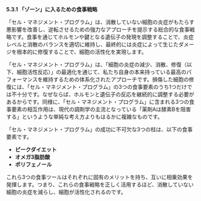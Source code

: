 **5.3.1 「ゾーン」に入るための食事戦略**

「セル・マネジメント・プログラム」は、消散していない細胞の炎症がもたらす悪影響を改善し、逆転させるための強力なアプローチを提示する総合的な食事戦略です。食事を通じてホルモンや鍵となる遺伝子の発現を調整することで、炎症レベルと消散のバランスを適切に維持し、最終的には炎症によって生じたダメージを根本的に修復することで、細胞の活性化を実現します。

「セル・マネジメント・プログラム」は、「細胞の炎症の減少、消散、修復（以下、細胞活性反応）」の最適化を通じて、私たち自身の本来持っている最高のパフォーマンスを維持するための体系化されたアプローチです。損傷した細胞の修復には、「セル・マネジメント・プログラム」の3つの食事要素のうち1つだけでは不十分です。なぜならば、ホルモンと遺伝子の反応を継続的に調整する必要があるからです。同様に、「セル・マネジメント・プログラム」に含まれる3つの食事要素の相互作用は、現代の調剤学の主流となっている「薬剤Aは酵素Bを阻害する」というような単純な考え方よりもはるかに複雑なものです。

「セル・マネジメント・プログラム」の成功に不可欠な3つの柱は、以下の食事要素です。

*   **ピークダイエット**
*   **オメガ3脂肪酸**
*   **ポリフェノール**

これら3つの食事ツールはそれぞれに固有のメリットを持ち、互いに相乗効果を発揮します。つまり、これらの食事戦略を正しく活用するほど、消散していない細胞の炎症を減らし、細胞が活性化されるのです。
